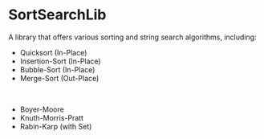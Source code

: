 # SortSearchLib
A library that offers various sorting and string search algorithms, including:

<ul>
  <li>Quicksort (In-Place)</li>
  <li>Insertion-Sort (In-Place)</li>
  <li>Bubble-Sort (In-Place)</li>
  <li>Merge-Sort (Out-Place)</li>
</ul><br>
<ul>
  <li>Boyer-Moore</li>
  <li>Knuth-Morris-Pratt</li>
  <li>Rabin-Karp (with Set)</li>
</ul>